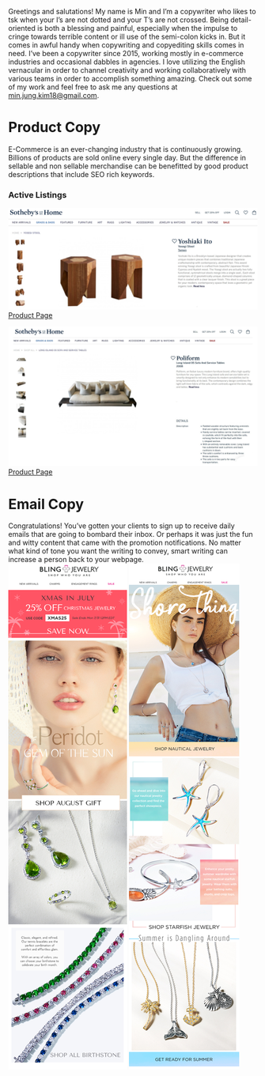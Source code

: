 Greetings and salutations! My name is Min and I’m a copywriter who likes to tsk when your I’s are not dotted and your T’s are not crossed. Being detail-oriented is both a blessing and painful, especially when the impulse to cringe towards terrible content or ill use of the semi-colon kicks in. But it comes in awful handy when copywriting and copyediting skills comes in need. I’ve been a copywriter since 2015, working mostly in e-commerce industries and occasional dabbles in agencies. I love utilizing the English vernacular in order to channel creativity and working collaboratively with various teams in order to accomplish something amazing. Check out some of my work and feel free to ask me any questions at min.jung.kim18@gmail.com.




# Product Copy
E-Commerce is an ever-changing industry that is continuously growing. Billions of products are sold online every single day. But the difference in sellable and non sellable merchandise can be benefitted by good product descriptions that include SEO rich keywords.

### Active Listings
![jpg](./images/yoshiaki_ito_edited.jpg)
[Product Page](https://sothebyshome.com/yoshiaki-ito-yosegi-stool-sea-63536-52484.html#)

![jpg](./images/poliform_sofa_edited.jpg)
[Product Page](https://sothebyshome.com/poliform-long-island-05-sofa-and-service-tables-sea-58946-47687.html)

# Email Copy
Congratulations! You’ve gotten your clients to sign up to receive daily emails that are going to bombard their inbox. Or perhaps it was just the fun and witty content that came with the promotion notifications. No matter what kind of tone you want the writing to convey, smart writing can increase a person back to your webpage.
![jpg](./images/BlingJewelry-August-Birthstone.jpg)
![jpg](./images/BlingJewelry-summer-nautical-jewelry.jpg)
